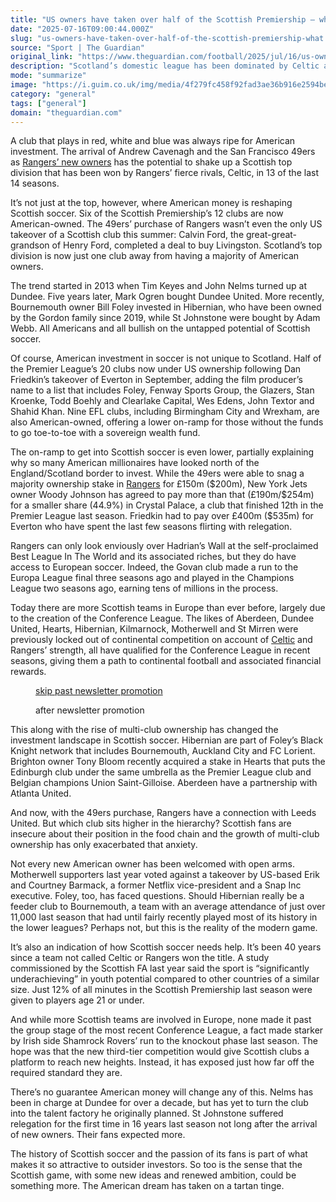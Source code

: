 ```yaml
---
title: "US owners have taken over half of the Scottish Premiership – what’s in it for them?"
date: "2025-07-16T09:00:44.000Z"
slug: "us-owners-have-taken-over-half-of-the-scottish-premiership-what's-in-it-for-them"
source: "Sport | The Guardian"
original_link: "https://www.theguardian.com/football/2025/jul/16/us-owners-scottish-football"
description: "Scotland’s domestic league has been dominated by Celtic and Rangers, but American investors see untapped potential A club that plays in red, white and blue was always ripe for American investment. The arrival of Andrew Cavenagh and the San Francisco 49ers as Rangers’ new owners has the potential to shake up a Scottish top division that has been won by Rangers’ fierce rivals, Celtic, in 13 of the last 14 seasons. It’s not just at the top, however, where American money is reshaping Scottish soccer. Six of the Scottish Premiership’s 12 clubs are now American-owned. The 49ers’ purchase of Rangers wasn’t even the only US takeover of a Scottish club this summer: Calvin Ford, the great-great-grandson of Henry Ford, completed a deal to buy Livingston. Scotland’s top division is now just one club away from having a majority of American owners.  Continue reading..."
mode: "summarize"
image: "https://i.guim.co.uk/img/media/4f279fc458f92fad3ae36b916e2594be466e6af2/233_0_2054_1644/master/2054.jpg?width=1200&height=630&quality=85&auto=format&fit=crop&overlay-align=bottom%2Cleft&overlay-width=100p&overlay-base64=L2ltZy9zdGF0aWMvb3ZlcmxheXMvdGctZGVmYXVsdC5wbmc&enable=upscale&s=57cca6a935ee4bab9be500f8e5d6fd60"
category: "general"
tags: ["general"]
domain: "theguardian.com"
---
```

<div id="readability-page-1" class="page"><div id="maincontent"><p><span>A</span> club that plays in red, white and blue was always ripe for American investment. The arrival of Andrew Cavenagh and the San Francisco 49ers as <a href="https://www.theguardian.com/football/2025/may/30/rangers-new-ownership-american-consortium-deal" data-link-name="in body link">Rangers’ new owners</a> has the potential to shake up a Scottish top division that has been won by Rangers’ fierce rivals, Celtic, in 13 of the last 14 seasons.</p><p>It’s not just at the top, however, where American money is reshaping Scottish soccer. Six of the Scottish Premiership’s 12 clubs are now American-owned. The 49ers’ purchase of Rangers wasn’t even the only US takeover of a Scottish club this summer: Calvin Ford, the great-great-grandson of Henry Ford, completed a deal to buy Livingston. Scotland’s top division is now just one club away from having a majority of American owners.</p><p>The trend started in 2013 when Tim Keyes and John Nelms turned up at Dundee. Five years later, Mark Ogren bought Dundee United. More recently, Bournemouth owner Bill Foley invested in Hibernian, who have been owned by the Gordon family since 2019, while St Johnstone were bought by Adam Webb. All Americans and all bullish on the untapped potential of Scottish soccer.</p><figure id="b18ed826-338d-4d22-9db5-50ca1694021a" data-spacefinder-role="richLink" data-spacefinder-type="model.dotcomrendering.pageElements.RichLinkBlockElement"><gu-island name="RichLinkComponent" priority="feature" deferuntil="idle" props="{&quot;richLinkIndex&quot;:3,&quot;element&quot;:{&quot;_type&quot;:&quot;model.dotcomrendering.pageElements.RichLinkBlockElement&quot;,&quot;prefix&quot;:&quot;Related: &quot;,&quot;text&quot;:&quot;‘It’s not fair’: Crystal Palace fans march in protest at demotion from Europa League&quot;,&quot;elementId&quot;:&quot;b18ed826-338d-4d22-9db5-50ca1694021a&quot;,&quot;role&quot;:&quot;richLink&quot;,&quot;url&quot;:&quot;https://www.theguardian.com/football/2025/jul/15/its-not-fair-crystal-palace-fans-march-in-protest-at-demotion-from-europa-league&quot;},&quot;ajaxUrl&quot;:&quot;https://api.nextgen.guardianapps.co.uk&quot;,&quot;format&quot;:{&quot;design&quot;:10,&quot;display&quot;:0,&quot;theme&quot;:2}}"></gu-island></figure><p>Of course, American investment in soccer is not unique to Scotland. Half of the Premier League’s 20 clubs now under US ownership following Dan Friedkin’s takeover of Everton in September, adding the film producer’s name to a list that includes Foley, Fenway Sports Group, the Glazers, Stan Kroenke, Todd Boehly and Clearlake Capital, Wes Edens, John Textor and Shahid Khan. Nine EFL clubs, including Birmingham City and Wrexham, are also American-owned, offering a lower on-ramp for those without the funds to go toe-to-toe with a sovereign wealth fund.</p><p>The on-ramp to get into Scottish soccer is even lower, partially explaining why so many American millionaires have looked north of the England/Scotland border to invest. While the 49ers were able to snag a majority ownership stake in <a href="https://www.theguardian.com/football/rangers" data-link-name="in body link" data-component="auto-linked-tag">Rangers</a> for £150m ($200m), New York Jets owner Woody Johnson has agreed to pay more than that (£190m/$254m) for a smaller share (44.9%) in Crystal Palace, a club that finished 12th in the Premier League last season. Friedkin had to pay over £400m ($535m) for Everton who have spent the last few seasons flirting with relegation.</p><p>Rangers can only look enviously over Hadrian’s Wall at the self-proclaimed Best League In The World and its associated riches, but they do have access to European soccer. Indeed, the Govan club made a run to the Europa League final three seasons ago and played in the Champions League two seasons ago, earning tens of millions in the process.</p><p>Today there are more Scottish teams in Europe than ever before, largely due to the creation of the Conference League. The likes of Aberdeen, Dundee United, Hearts, Hibernian, Kilmarnock, Motherwell and St Mirren were previously locked out of continental competition on account of <a href="https://www.theguardian.com/football/celtic" data-link-name="in body link" data-component="auto-linked-tag">Celtic</a> and Rangers’ strength, all have qualified for the Conference League in recent seasons, giving them a path to continental football and associated financial rewards.</p><figure data-spacefinder-role="inline" data-spacefinder-type="model.dotcomrendering.pageElements.NewsletterSignupBlockElement"><a data-ignore="global-link-styling" href="#EmailSignup-skip-link-8">skip past newsletter promotion</a><p id="EmailSignup-skip-link-8" tabindex="0" aria-label="after newsletter promotion" role="note">after newsletter promotion</p></figure><figure id="d5edf4c5-a4f3-466a-99a9-80186795f0f1" data-spacefinder-role="richLink" data-spacefinder-type="model.dotcomrendering.pageElements.RichLinkBlockElement"><gu-island name="RichLinkComponent" priority="feature" deferuntil="idle" props="{&quot;richLinkIndex&quot;:9,&quot;element&quot;:{&quot;_type&quot;:&quot;model.dotcomrendering.pageElements.RichLinkBlockElement&quot;,&quot;prefix&quot;:&quot;Related: &quot;,&quot;text&quot;:&quot;Celtic’s coronation shows Scotland needs end to 40 years of title tedium | Ewan Murray&quot;,&quot;elementId&quot;:&quot;d5edf4c5-a4f3-466a-99a9-80186795f0f1&quot;,&quot;role&quot;:&quot;richLink&quot;,&quot;url&quot;:&quot;https://www.theguardian.com/football/2025/may/16/celtic-scottish-premiership-title-tedium-rangers&quot;},&quot;ajaxUrl&quot;:&quot;https://api.nextgen.guardianapps.co.uk&quot;,&quot;format&quot;:{&quot;design&quot;:10,&quot;display&quot;:0,&quot;theme&quot;:2}}"></gu-island></figure><p>This along with the rise of multi-club ownership has changed the investment landscape in Scottish soccer. Hibernian are part of Foley’s Black Knight network that includes Bournemouth, Auckland City and FC Lorient. Brighton owner Tony Bloom recently acquired a stake in Hearts that puts the Edinburgh club under the same umbrella as the Premier League club and Belgian champions Union Saint-Gilloise. Aberdeen have a partnership with Atlanta United.</p><p>And now, with the 49ers purchase, Rangers have a connection with Leeds United. But which club sits higher in the hierarchy? Scottish fans are insecure about their position in the food chain and the growth of multi-club ownership has only exacerbated that anxiety.</p><p>Not every new American owner has been welcomed with open arms. Motherwell supporters last year voted against a takeover by US-based Erik and Courtney Barmack, a former Netflix vice-president and a Snap Inc executive. Foley, too, has faced questions. Should Hibernian really be a feeder club to Bournemouth, a team with an average attendance of just over 11,000 last season that had until fairly recently played most of its history in the lower leagues? Perhaps not, but this is the reality of the modern game.</p><p>It’s also an indication of how Scottish soccer needs help. It’s been 40 years since a team not called Celtic or Rangers won the title. A study commissioned by the Scottish FA last year said the sport is “significantly underachieving” in youth potential compared to other countries of a similar size. Just 12% of all minutes in the Scottish Premiership last season were given to players age 21 or under.</p><p>And while more Scottish teams are involved in Europe, none made it past the group stage of the most recent Conference League, a fact made starker by Irish side Shamrock Rovers’ run to the knockout phase last season. The hope was that the new third-tier competition would give Scottish clubs a platform to reach new heights. Instead, it has exposed just how far off the required standard they are.</p><p>There’s no guarantee American money will change any of this. Nelms has been in charge at Dundee for over a decade, but has yet to turn the club into the talent factory he originally planned. St Johnstone suffered relegation for the first time in 16 years last season not long after the arrival of new owners. Their fans expected more.</p><p>The history of Scottish soccer and the passion of its fans is part of what makes it so attractive to outsider investors. So too is the sense that the Scottish game, with some new ideas and renewed ambition, could be something more. The American dream has taken on a tartan tinge.</p></div></div>